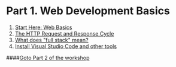 # Part 1. Web Development Basics

1. [Start Here: Web Basics](./web_basics.md)
2. [The HTTP Request and Response Cycle](./req_resp.md)
3. [What does "full stack" mean?](./full_stack.md)
4. [Install Visual Studio Code and other tools](./environment.md)

####[Goto Part 2 of the workshop](../Part%202.%20HTML)